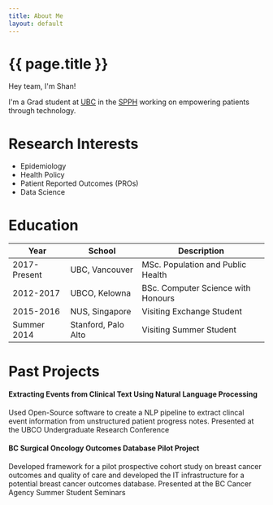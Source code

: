 ```yaml
---
title: About Me
layout: default
---
```


# {{ page.title }}

Hey team, I'm Shan!

I'm a Grad student at <a href="www.ubc.ca">UBC</a> in the <a href="www.spph.ubc.ca">SPPH</a> working on empowering patients through technology.


# Research Interests
- Epidemiology
- Health Policy
- Patient Reported Outcomes (PROs)
- Data Science

# Education

Year 		| School 				| Description
------------|-----------------------|------------
2017-Present| UBC,	Vancouver		| MSc. Population and Public Health
2012-2017 	| UBCO,	Kelowna  		| BSc. Computer Science with Honours
2015-2016 	| NUS,	Singapore  		| Visiting Exchange Student
Summer 2014 | Stanford,	Palo Alto	| Visiting Summer Student 


# Past Projects


#### Extracting Events from Clinical Text Using Natural Language Processing
Used Open-Source software to create a NLP pipeline to extract clincal event information from unstructured patient progress notes. 
Presented at the UBCO Undergraduate Research Conference


#### BC Surgical Oncology Outcomes Database Pilot Project
Developed framework for a pilot prospective cohort study on breast cancer outcomes and quality of care and developed the IT infrastructure for a potential breast cancer outcomes database.
Presented at the BC Cancer Agency Summer Student Seminars

